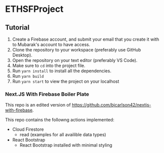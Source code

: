 # ETHSFProject

## Tutorial
1. Create a Firebase account, and submit your email that you create it with to Mubarak's account to have access.
2. Clone the repository to your workspace (preferably use GitHub Desktop).
3. Open the repository on your text editor (preferably VS Code).
4. Make sure to `cd` into the project file.
5. Run `yarn install` to install all the dependencies.
6. Run `yarn build`
7. Run `yarn start` to view the project on your localhost

### Next.JS With Firebase Boiler Plate
This repo is an edited version of https://github.com/bjcarlson42/nextjs-with-firebase. 

This repo contains the followng actions implemented:

- Cloud Firestore
  - read (examples for all availible data types)
- React Bootstrap
  - React Bootstrap installed with minimal styling
